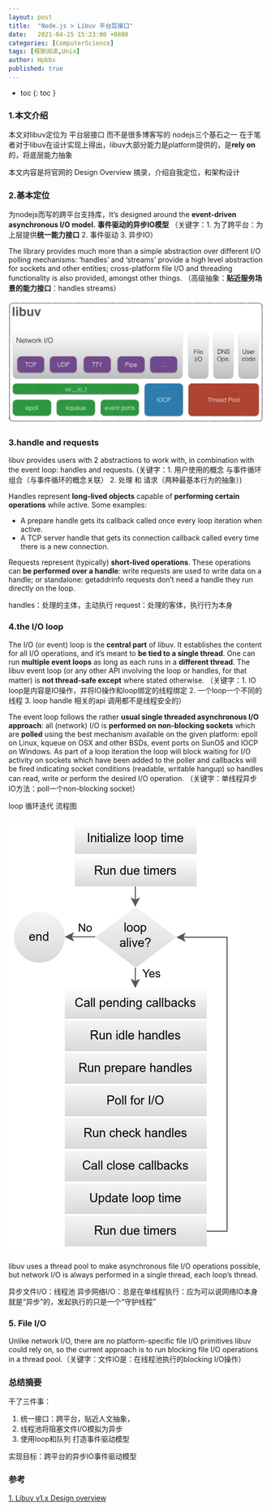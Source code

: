 ```yaml
---
layout: post
title:  "Node.js > Libuv 平台层接口"
date:   2021-04-25 15:23:00 +0800
categories: [ComputerScience]
tags: [框架阅读,Unix]
author: Hpbbs
published: true
---
```

* toc
{: toc }

### 1.本文介绍
本文对libuv定位为 平台层接口 而不是很多博客写的 nodejs三个基石之一 在于笔者对于libuv在设计实现上得出，libuv大部分能力是platform提供的，是**rely on**的，将底层能力抽象

本文内容是将官网的 Design Overview 摘录，介绍自我定位，和架构设计


### 2.基本定位

为nodejs而写的跨平台支持库，It’s designed around the **event-driven asynchronous I/O model.**
**事件驱动的异步IO模型** 
（关键字：1. 为了跨平台：为上层提供**统一能力接口** 2. 事件驱动 3. 异步IO）

The library provides much more than a simple abstraction over different I/O polling mechanisms: ‘handles’ and ‘streams’ provide a high level abstraction for sockets and other entities; cross-platform file I/O and threading functionality is also provided, amongst other things.
（高级抽象：**贴近服务场景的能力接口**：handles streams）

![ sdaf ](/assets/img/doc/2021-04-25-libuv-libuv-arch.png)

### 3.handle and requests

libuv provides users with 2 abstractions to work with, in combination with the event loop: handles and requests. (关键字：1. 用户使用的概念 与事件循环组合（与事件循环的概念关联） 2. 处理 和 请求（两种最基本行为的抽象）)

Handles represent **long-lived objects** capable of **performing certain operations** while active. Some examples:
- A prepare handle gets its callback called once every loop iteration when active.
- A TCP server handle that gets its connection callback called every time there is a new connection.

Requests represent (typically) **short-lived operations**. These operations can **be performed over a handle**: write requests are used to write data on a handle; or standalone: getaddrinfo requests don’t need a handle they run directly on the loop.

handles：处理的主体，主动执行
request：处理的客体，执行行为本身

### 4.the I/O loop

The I/O (or event) loop is the **central part** of libuv. It establishes the content for all I/O operations, and it’s meant to **be tied to a single thread**. One can run **multiple event loops** as long as each runs in a **different thread**. The libuv event loop (or any other API involving the loop or handles, for that matter) is **not thread-safe except** where stated otherwise.
（关键字：1. IO loop是内容是IO操作，并将IO操作和loop绑定的线程绑定 2. 一个loop一个不同的线程 3. loop handle 相关的api 调用都不是线程安全的）


The event loop follows the rather **usual single threaded asynchronous I/O approach**: all (network) I/O is **performed on non-blocking sockets** which are **polled** using the best mechanism available on the given platform: epoll on Linux, kqueue on OSX and other BSDs, event ports on SunOS and IOCP on Windows. As part of a loop iteration the loop will block waiting for I/O activity on sockets which have been added to the poller and callbacks will be fired indicating socket conditions (readable, writable hangup) so handles can read, write or perform the desired I/O operation.
（关键字：单线程异步IO方法：poll一个non-blocking socket）

loop 循环迭代 流程图

![ sdaf ](/assets/img/doc/2021-04-25-libuv-loop_iteration.png)

libuv uses a thread pool to make asynchronous file I/O operations possible, but network I/O is always performed in a single thread, each loop’s thread.

异步文件I/O：线程池
异步网络I/O：总是在单线程执行：应为可以说网络IO本身就是“异步”的，发起执行的只是一个“守护线程”

### 5. File I/O

Unlike network I/O, there are no platform-specific file I/O primitives libuv could rely on, so the current approach is to run blocking file I/O operations in a thread pool.（关键字：文件IO是：在线程池执行的blocking I/O操作）


### 总结摘要

干了三件事：
1. 统一接口：跨平台，贴近人文抽象，
2. 线程池将阻塞文件I/O模拟为异步
3. 使用loop和队列 打造事件驱动模型

实现目标：跨平台的异步IO事件驱动模型

### 参考
[1. Libuv v1.x Design overview](http://docs.libuv.org/en/v1.x/design.html)